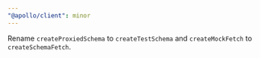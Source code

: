```yaml
---
"@apollo/client": minor
---
```


Rename `createProxiedSchema` to `createTestSchema` and `createMockFetch` to `createSchemaFetch`.
